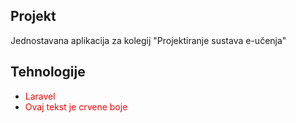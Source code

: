 ## Projekt

Jednostavana aplikacija za kolegij "Projektiranje sustava e-učenja"

## Tehnologije 

- <span style="color:red;">Laravel</span>
- <font color="red">Ovaj tekst je crvene boje</font>






